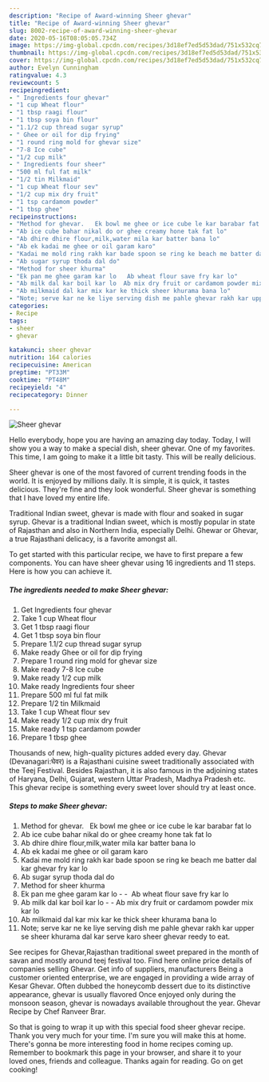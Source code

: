 ```yaml
---
description: "Recipe of Award-winning Sheer ghevar"
title: "Recipe of Award-winning Sheer ghevar"
slug: 8002-recipe-of-award-winning-sheer-ghevar
date: 2020-05-16T08:05:05.734Z
image: https://img-global.cpcdn.com/recipes/3d18ef7ed5d53dad/751x532cq70/sheer-ghevar-recipe-main-photo.jpg
thumbnail: https://img-global.cpcdn.com/recipes/3d18ef7ed5d53dad/751x532cq70/sheer-ghevar-recipe-main-photo.jpg
cover: https://img-global.cpcdn.com/recipes/3d18ef7ed5d53dad/751x532cq70/sheer-ghevar-recipe-main-photo.jpg
author: Evelyn Cunningham
ratingvalue: 4.3
reviewcount: 5
recipeingredient:
- " Ingredients four ghevar"
- "1 cup Wheat flour"
- "1 tbsp raagi flour"
- "1 tbsp soya bin flour"
- "1.1/2 cup thread sugar syrup"
- " Ghee or oil for dip frying"
- "1 round ring mold for ghevar size"
- "7-8 Ice cube"
- "1/2 cup milk"
- " Ingredients four sheer"
- "500 ml ful fat milk"
- "1/2 tin Milkmaid"
- "1 cup Wheat flour sev"
- "1/2 cup mix dry fruit"
- "1 tsp cardamom powder"
- "1 tbsp ghee"
recipeinstructions:
- "Method for ghevar.   Ek bowl me ghee or ice cube le kar barabar fat lo"
- "Ab ice cube bahar nikal do or ghee creamy hone tak fat lo"
- "Ab dhire dhire flour,milk,water mila kar batter bana lo"
- "Ab ek kadai me ghee or oil garam karo"
- "Kadai me mold ring rakh kar bade spoon se ring ke beach me batter dal kar ghevar fry kar lo"
- "Ab sugar syrup thoda dal do"
- "Method for sheer khurma"
- "Ek pan me ghee garam kar lo   Ab wheat flour save fry kar lo"
- "Ab milk dal kar boil kar lo  Ab mix dry fruit or cardamom powder mix kar lo"
- "Ab milkmaid dal kar mix kar ke thick sheer khurama bana lo"
- "Note; serve kar ne ke liye serving dish me pahle ghevar rakh kar upper se sheer khurama dal kar serve karo sheer ghevar reedy to eat."
categories:
- Recipe
tags:
- sheer
- ghevar

katakunci: sheer ghevar 
nutrition: 164 calories
recipecuisine: American
preptime: "PT33M"
cooktime: "PT48M"
recipeyield: "4"
recipecategory: Dinner

---
```



![Sheer ghevar](https://img-global.cpcdn.com/recipes/3d18ef7ed5d53dad/751x532cq70/sheer-ghevar-recipe-main-photo.jpg)

Hello everybody, hope you are having an amazing day today. Today, I will show you a way to make a special dish, sheer ghevar. One of my favorites. This time, I am going to make it a little bit tasty. This will be really delicious.

Sheer ghevar is one of the most favored of current trending foods in the world. It is enjoyed by millions daily. It is simple, it is quick, it tastes delicious. They're fine and they look wonderful. Sheer ghevar is something that I have loved my entire life.

Traditional Indian sweet, ghevar is made with flour and soaked in sugar syrup. Ghevar is a traditional Indian sweet, which is mostly popular in state of Rajasthan and also in Northern India, especially Delhi. Ghewar or Ghevar, a true Rajasthani delicacy, is a favorite amongst all.


To get started with this particular recipe, we have to first prepare a few components. You can have sheer ghevar using 16 ingredients and 11 steps. Here is how you can achieve it.

<!--inarticleads1-->

##### The ingredients needed to make Sheer ghevar:

1. Get  Ingredients four ghevar
1. Take 1 cup Wheat flour
1. Get 1 tbsp raagi flour
1. Get 1 tbsp soya bin flour
1. Prepare 1.1/2 cup thread sugar syrup
1. Make ready  Ghee or oil for dip frying
1. Prepare 1 round ring mold for ghevar size
1. Make ready 7-8 Ice cube
1. Make ready 1/2 cup milk
1. Make ready  Ingredients four sheer
1. Prepare 500 ml ful fat milk
1. Prepare 1/2 tin Milkmaid
1. Take 1 cup Wheat flour sev
1. Make ready 1/2 cup mix dry fruit
1. Make ready 1 tsp cardamom powder
1. Prepare 1 tbsp ghee


Thousands of new, high-quality pictures added every day. Ghevar (Devanagari:घेवर) is a Rajasthani cuisine sweet traditionally associated with the Teej Festival. Besides Rajasthan, it is also famous in the adjoining states of Haryana, Delhi, Gujarat, western Uttar Pradesh, Madhya Pradesh etc. This ghevar recipe is something every sweet lover should try at least once. 

<!--inarticleads2-->

##### Steps to make Sheer ghevar:

1. Method for ghevar.   Ek bowl me ghee or ice cube le kar barabar fat lo
1. Ab ice cube bahar nikal do or ghee creamy hone tak fat lo
1. Ab dhire dhire flour,milk,water mila kar batter bana lo
1. Ab ek kadai me ghee or oil garam karo
1. Kadai me mold ring rakh kar bade spoon se ring ke beach me batter dal kar ghevar fry kar lo
1. Ab sugar syrup thoda dal do
1. Method for sheer khurma
1. Ek pan me ghee garam kar lo -  -  Ab wheat flour save fry kar lo
1. Ab milk dal kar boil kar lo -  - Ab mix dry fruit or cardamom powder mix kar lo
1. Ab milkmaid dal kar mix kar ke thick sheer khurama bana lo
1. Note; serve kar ne ke liye serving dish me pahle ghevar rakh kar upper se sheer khurama dal kar serve karo sheer ghevar reedy to eat.


See recipes for Ghevar,Rajasthan traditional sweet prepared in the month of savan and mostly around teej festival too. Find here online price details of companies selling Ghevar. Get info of suppliers, manufacturers Being a customer oriented enterprise, we are engaged in providing a wide array of Kesar Ghevar. Often dubbed the honeycomb dessert due to its distinctive appearance, ghevar is usually flavored Once enjoyed only during the monsoon season, ghevar is nowadays available throughout the year. Ghevar Recipe by Chef Ranveer Brar. 

So that is going to wrap it up with this special food sheer ghevar recipe. Thank you very much for your time. I'm sure you will make this at home. There's gonna be more interesting food in home recipes coming up. Remember to bookmark this page in your browser, and share it to your loved ones, friends and colleague. Thanks again for reading. Go on get cooking!
